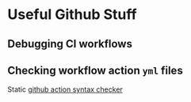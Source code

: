 # Useful Github Stuff

## Debugging CI workflows

## Checking workflow action `yml` files

Static [github action syntax checker](https://rhysd.github.io/actionlint)
